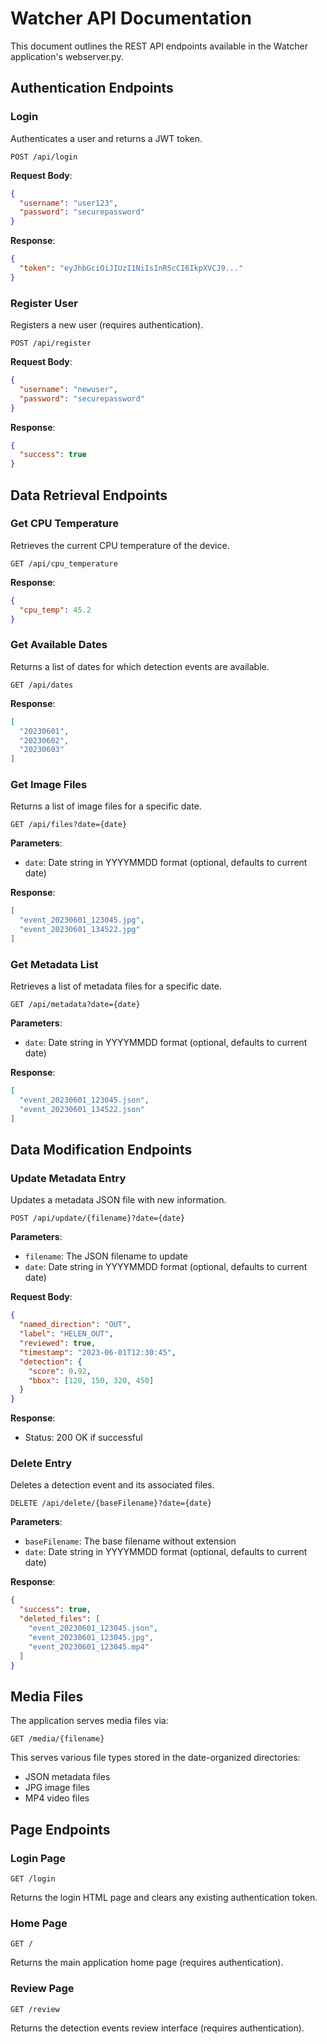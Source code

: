 # Watcher API Documentation

This document outlines the REST API endpoints available in the Watcher application's webserver.py.

## Authentication Endpoints

### Login

Authenticates a user and returns a JWT token.

```
POST /api/login
```

**Request Body**:
```json
{
  "username": "user123",
  "password": "securepassword"
}
```

**Response**:
```json
{
  "token": "eyJhbGciOiJIUzI1NiIsInR5cCI6IkpXVCJ9..."
}
```

### Register User

Registers a new user (requires authentication).

```
POST /api/register
```

**Request Body**:
```json
{
  "username": "newuser",
  "password": "securepassword"
}
```

**Response**:
```json
{
  "success": true
}
```

## Data Retrieval Endpoints

### Get CPU Temperature

Retrieves the current CPU temperature of the device.

```
GET /api/cpu_temperature
```

**Response**:
```json
{
  "cpu_temp": 45.2
}
```

### Get Available Dates

Returns a list of dates for which detection events are available.

```
GET /api/dates
```

**Response**:
```json
[
  "20230601",
  "20230602",
  "20230603"
]
```

### Get Image Files

Returns a list of image files for a specific date.

```
GET /api/files?date={date}
```

**Parameters**:
- `date`: Date string in YYYYMMDD format (optional, defaults to current date)

**Response**:
```json
[
  "event_20230601_123045.jpg",
  "event_20230601_134522.jpg"
]
```

### Get Metadata List

Retrieves a list of metadata files for a specific date.

```
GET /api/metadata?date={date}
```

**Parameters**:
- `date`: Date string in YYYYMMDD format (optional, defaults to current date)

**Response**:
```json
[
  "event_20230601_123045.json",
  "event_20230601_134522.json"
]
```

## Data Modification Endpoints

### Update Metadata Entry

Updates a metadata JSON file with new information.

```
POST /api/update/{filename}?date={date}
```

**Parameters**:
- `filename`: The JSON filename to update
- `date`: Date string in YYYYMMDD format (optional, defaults to current date)

**Request Body**:
```json
{
  "named_direction": "OUT",
  "label": "HELEN_OUT",
  "reviewed": true,
  "timestamp": "2023-06-01T12:30:45",
  "detection": {
    "score": 0.92,
    "bbox": [120, 150, 320, 450]
  }
}
```

**Response**:
- Status: 200 OK if successful

### Delete Entry

Deletes a detection event and its associated files.

```
DELETE /api/delete/{baseFilename}?date={date}
```

**Parameters**:
- `baseFilename`: The base filename without extension
- `date`: Date string in YYYYMMDD format (optional, defaults to current date)

**Response**:
```json
{
  "success": true,
  "deleted_files": [
    "event_20230601_123045.json",
    "event_20230601_123045.jpg",
    "event_20230601_123045.mp4"
  ]
}
```

## Media Files

The application serves media files via:

```
GET /media/{filename}
```

This serves various file types stored in the date-organized directories:
- JSON metadata files
- JPG image files
- MP4 video files

## Page Endpoints

### Login Page

```
GET /login
```

Returns the login HTML page and clears any existing authentication token.

### Home Page

```
GET /
```

Returns the main application home page (requires authentication).

### Review Page

```
GET /review
```

Returns the detection events review interface (requires authentication).